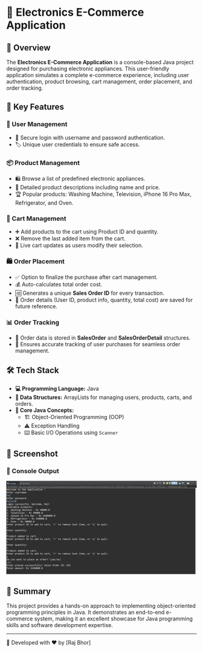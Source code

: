 # 🛒 Electronics E-Commerce Application

## 📌 Overview
The **Electronics E-Commerce Application** is a console-based Java project designed for purchasing electronic appliances. This user-friendly application simulates a complete e-commerce experience, including user authentication, product browsing, cart management, order placement, and order tracking.

## 🚀 Key Features
### 👤 User Management
- 🔐 Secure login with username and password authentication.
- 🏷️ Unique user credentials to ensure safe access.

### 📦 Product Management
- 🛍️ Browse a list of predefined electronic appliances.
- 📜 Detailed product descriptions including name and price.
- 🏆 Popular products: Washing Machine, Television, iPhone 16 Pro Max, Refrigerator, and Oven.

### 🛒 Cart Management
- ➕ Add products to the cart using Product ID and quantity.
- ❌ Remove the last added item from the cart.
- 🔄 Live cart updates as users modify their selection.

### 🛍️ Order Placement
- ✅ Option to finalize the purchase after cart management.
- 💰 Auto-calculates total order cost.
- 🆔 Generates a unique **Sales Order ID** for every transaction.
- 📜 Order details (User ID, product info, quantity, total cost) are saved for future reference.

### 📊 Order Tracking
- 📝 Order data is stored in **SalesOrder** and **SalesOrderDetail** structures.
- 📂 Ensures accurate tracking of user purchases for seamless order management.

## 🛠 Tech Stack
- **💻 Programming Language:** Java
- **📂 Data Structures:** ArrayLists for managing users, products, carts, and orders.
- **🎯 Core Java Concepts:**
  - 🏗️ Object-Oriented Programming (OOP)
  - ⚠️ Exception Handling
  - ⌨️ Basic I/O Operations using `Scanner`

## 📸 Screenshot
### 🎥 Console Output
![Electronics E-Commerce Application](Project/ElectronicOutput.png)

## 🎯 Summary
This project provides a hands-on approach to implementing object-oriented programming principles in Java. It demonstrates an end-to-end e-commerce system, making it an excellent showcase for Java programming skills and software development expertise.

---
🚀 Developed with ❤️ by [Raj Bhor]


